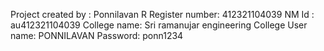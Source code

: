 Project created by : Ponnilavan R
Register number: 412321104039
NM Id : au412321104039
College name: Sri ramanujar engineering College
User name: PONNILAVAN
Password: ponn1234
 
